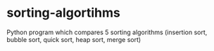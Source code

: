 # sorting-algortihms
Python program which compares 5 sorting algorithms (insertion sort, bubble sort, quick sort, heap sort, merge sort) 
